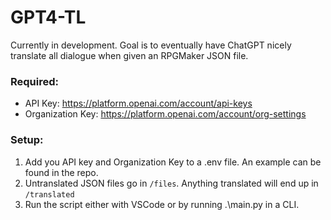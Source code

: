 # GPT4-TL

Currently in development. Goal is to eventually have ChatGPT nicely translate all dialogue when given an RPGMaker JSON file.

### Required:
 * API Key: https://platform.openai.com/account/api-keys
 * Organization Key: https://platform.openai.com/account/org-settings

### Setup:
1. Add you API key and Organization Key to a .env file. An example can be found in the repo.
2. Untranslated JSON files go in `/files`. Anything translated will end up in `/translated`
3. Run the script either with VSCode or by running .\main.py in a CLI.
